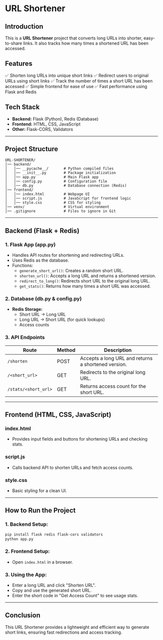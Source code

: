 # URL Shortener

## Introduction
This is a **URL Shortener** project that converts long URLs into shorter, easy-to-share links. It also tracks how many times a shortened URL has been accessed.

## Features
✅ Shorten long URLs into unique short links
✅ Redirect users to original URLs using short links
✅ Track the number of times a short URL has been accessed
✅ Simple frontend for ease of use
✅ Fast performance using Flask and Redis

## Tech Stack
- **Backend:** Flask (Python), Redis (Database)
- **Frontend:** HTML, CSS, JavaScript
- **Other:** Flask-CORS, Validators

---

## Project Structure
```
URL-SHORTENER/
│── backend/
│   │── __pycache__/       # Python compiled files
│   │── __init__.py        # Package initialization
│   │── app.py             # Main Flask app
│   │── config.py          # Configuration file
│   │── db.py              # Database connection (Redis)
│── frontend/
│   │── index.html         # Webpage UI
│   │── script.js          # JavaScript for frontend logic
│   │── style.css          # CSS for styling
│── venv/                  # Virtual environment
│── .gitignore             # Files to ignore in Git
```

---

## Backend (Flask + Redis)
### 1. **Flask App (app.py)**
- Handles API routes for shortening and redirecting URLs.
- Uses Redis as the database.
- Functions:
  - `generate_short_url()`: Creates a random short URL.
  - `shorten_url()`: Accepts a long URL and returns a shortened version.
  - `redirect_to_long()`: Redirects short URL to the original long URL.
  - `get_stats()`: Returns how many times a short URL was accessed.

### 2. **Database (db.py & config.py)**
- **Redis Storage:**
  - Short URL → Long URL
  - Long URL → Short URL (for quick lookups)
  - Access counts

### 3. **API Endpoints**
| Route | Method | Description |
|---|---|---|
| `/shorten` | POST | Accepts a long URL and returns a shortened version. |
| `/<short_url>` | GET | Redirects to the original long URL. |
| `/stats/<short_url>` | GET | Returns access count for the short URL. |

---

## Frontend (HTML, CSS, JavaScript)
### **index.html**
- Provides input fields and buttons for shortening URLs and checking stats.

### **script.js**
- Calls backend API to shorten URLs and fetch access counts.

### **style.css**
- Basic styling for a clean UI.

---

## How to Run the Project
### **1. Backend Setup:**
```bash
pip install flask redis flask-cors validators
python app.py
```

### **2. Frontend Setup:**
- Open `index.html` in a browser.

### **3. Using the App:**
- Enter a long URL and click "Shorten URL".
- Copy and use the generated short URL.
- Enter the short code in "Get Access Count" to see usage stats.

---

## Conclusion
This URL Shortener provides a lightweight and efficient way to generate short links, ensuring fast redirections and access tracking. 
